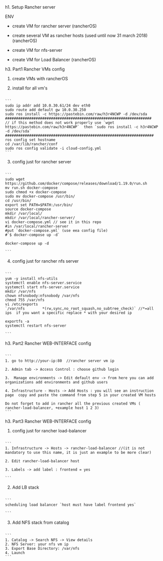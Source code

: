 h1. Setup Rancher server


ENV

- create VM for rancher server (rancherOS) 

- create several VM as rancher hosts (used until now 31 march 2018) (rancherOS) 

- create VM for nfs-server 

- create VM for Load Balancer (rancherOS) 


h3. Part1 Rancher VMs config 


1.  create VMs  with rancherOS 

2.  install for all vm's 

<pre><code class="python">
```
sudo ip addr add 10.0.30.61/24 dev eth0
sudo route add default gw 10.0.30.250
sudo ros install -c https://pastebin.com/raw/h3r4NCWP -d /dev/sda
###################################################################
// if this method does not work properly use `wget https://pastebin.com/raw/h3r4NCWP`  then `sudo ros install -c h3r4NCWP -d /dev/sda` 
####################################################################
ros config set hostname <hostname>
cd /var/lib/rancher/conf
sudo ros config validate -i cloud-config.yml
```
</code></pre>

3.  config just for rancher server 

<pre><code class="python">
```
sudo wget https://github.com/docker/compose/releases/download/1.19.0/run.sh
mv run.sh docker-compose
sudo chmod +x docker-compose
sudo mv docker-compose /usr/bin/
cd /usr/bin/
export set PATH=$PATH:/usr/bin/
source docker-compose
mkdir /var/local/
mkdir /var/local/rancher-server/
vi docker-compose.yml // see it in this repo
#in /var/local/rancher-server
#put `docker-compose.yml` (use eea config file)
#`$ docker-compose up -d`

docker-compose up -d

```
</code></pre>


4.  config just for rancher nfs server 

<pre><code class="python">
```
yum -y install nfs-utils
systemctl enable nfs-server.service
systemctl start nfs-server.service
mkdir /var/nfs
chown nfsnobody:nfsnobody /var/nfs
chmod 755 /var/nfs
vi /etc/exports
`/var/nfs        *(rw,sync,no_root_squash,no_subtree_check)` //*=all ips  if you want a specific replace * with your desired ip 

exportfs -a
systemctl restart nfs-server

```
</code></pre>


h3. Part2 Rancher WEB-INTERFACE config 

<pre><code class="python">
```
1. go to http://your-ip:80  //rancher server vm ip 

2. Admin tab -> Access Control : choose github login 

3.  Manage environments -> Edit default env -> from here you can add organizations add environments and github users 

4. Infrastructure - Hosts -> Add Hosts : you will see an instruction page  copy and paste the command from step 5 in your created VM hosts 

Do not forget to add in rancher all the previous created VMs ( rancher-load-balancer, +example host 1 2 3) 
```
</code></pre>


h3. Part3 Rancher WEB-INTERFACE config 

1. config just for rancher load-balancer 

<pre><code class="python">
```
1. Infrastructure -> Hosts -> rancher-load-balancer //(it is not mandatory to use this name, it is just an example to be more clear) 

2. Edit rancher-load-balancer host 

3. Labels -> add label : frontend = yes 

```
</code></pre>

2. Add LB stack
<pre><code class="python">
```
scheduling load balancer `host must have label frontend yes`

```
</code></pre>

3. Add NFS stack from catalog 

<pre><code class="python">
```
1. Catalog -> Search NFS -> View details 
2. NFS Server: your nfs vm ip
3. Export Base Directory: /var/nfs
4. Launch
```
</code></pre>



